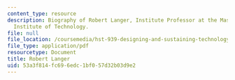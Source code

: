 ```yaml
---
content_type: resource
description: Biography of Robert Langer, Institute Professor at the Massachusetts
  Institute of Technology.
file: null
file_location: /coursemedia/hst-939-designing-and-sustaining-technology-innovation-for-global-health-practice-spring-2008/53a3f814fc696edc1bf057d32b03d9e2_robert_bio.pdf
file_type: application/pdf
resourcetype: Document
title: Robert Langer
uid: 53a3f814-fc69-6edc-1bf0-57d32b03d9e2
---
```

